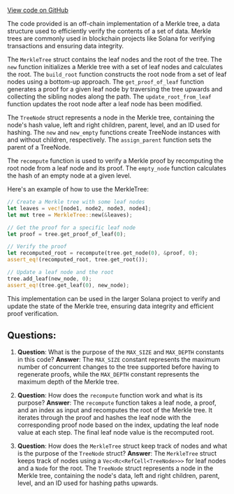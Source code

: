 [View code on GitHub](https://github.com/solana-labs/solana-program-library/libraries/merkle-tree-reference/src/lib.rs)

The code provided is an off-chain implementation of a Merkle tree, a data structure used to efficiently verify the contents of a set of data. Merkle trees are commonly used in blockchain projects like Solana for verifying transactions and ensuring data integrity.

The `MerkleTree` struct contains the leaf nodes and the root of the tree. The `new` function initializes a Merkle tree with a set of leaf nodes and calculates the root. The `build_root` function constructs the root node from a set of leaf nodes using a bottom-up approach. The `get_proof_of_leaf` function generates a proof for a given leaf node by traversing the tree upwards and collecting the sibling nodes along the path. The `update_root_from_leaf` function updates the root node after a leaf node has been modified.

The `TreeNode` struct represents a node in the Merkle tree, containing the node's hash value, left and right children, parent, level, and an ID used for hashing. The `new` and `new_empty` functions create TreeNode instances with and without children, respectively. The `assign_parent` function sets the parent of a TreeNode.

The `recompute` function is used to verify a Merkle proof by recomputing the root node from a leaf node and its proof. The `empty_node` function calculates the hash of an empty node at a given level.

Here's an example of how to use the MerkleTree:

```rust
// Create a Merkle tree with some leaf nodes
let leaves = vec![node1, node2, node3, node4];
let mut tree = MerkleTree::new(&leaves);

// Get the proof for a specific leaf node
let proof = tree.get_proof_of_leaf(0);

// Verify the proof
let recomputed_root = recompute(tree.get_node(0), &proof, 0);
assert_eq!(recomputed_root, tree.get_root());

// Update a leaf node and the root
tree.add_leaf(new_node, 0);
assert_eq!(tree.get_leaf(0), new_node);
```

This implementation can be used in the larger Solana project to verify and update the state of the Merkle tree, ensuring data integrity and efficient proof verification.
## Questions: 
 1. **Question**: What is the purpose of the `MAX_SIZE` and `MAX_DEPTH` constants in this code?
   **Answer**: The `MAX_SIZE` constant represents the maximum number of concurrent changes to the tree supported before having to regenerate proofs, while the `MAX_DEPTH` constant represents the maximum depth of the Merkle tree.

2. **Question**: How does the `recompute` function work and what is its purpose?
   **Answer**: The `recompute` function takes a leaf node, a proof, and an index as input and recomputes the root of the Merkle tree. It iterates through the proof and hashes the leaf node with the corresponding proof node based on the index, updating the leaf node value at each step. The final leaf node value is the recomputed root.

3. **Question**: How does the `MerkleTree` struct keep track of nodes and what is the purpose of the `TreeNode` struct?
   **Answer**: The `MerkleTree` struct keeps track of nodes using a `Vec<Rc<RefCell<TreeNode>>>` for leaf nodes and a `Node` for the root. The `TreeNode` struct represents a node in the Merkle tree, containing the node's data, left and right children, parent, level, and an ID used for hashing paths upwards.